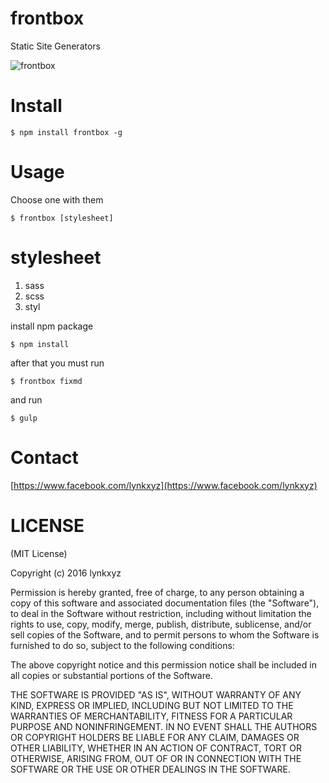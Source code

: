 # frontbox
Static Site Generators

![frontbox](http://i.imgur.com/vZTp0QW.png)

# Install
`$ npm install frontbox -g`

# Usage
Choose one with them

    $ frontbox [stylesheet]

# stylesheet

1. sass
2. scss
3. styl

install npm package

    $ npm install

after that you must run

    $ frontbox fixmd

and run

    $ gulp

# Contact

[https://www.facebook.com/lynkxyz](https://www.facebook.com/lynkxyz)

# LICENSE
(MIT License)

Copyright (c) 2016 lynkxyz

Permission is hereby granted, free of charge, to any person obtaining a copy of this software and associated documentation files (the "Software"), to deal in the Software without restriction, including without limitation the rights to use, copy, modify, merge, publish, distribute, sublicense, and/or sell copies of the Software, and to permit persons to whom the Software is furnished to do so, subject to the following conditions:

The above copyright notice and this permission notice shall be included in all copies or substantial portions of the Software.

THE SOFTWARE IS PROVIDED "AS IS", WITHOUT WARRANTY OF ANY KIND, EXPRESS OR IMPLIED, INCLUDING BUT NOT LIMITED TO THE WARRANTIES OF MERCHANTABILITY, FITNESS FOR A PARTICULAR PURPOSE AND NONINFRINGEMENT. IN NO EVENT SHALL THE AUTHORS OR COPYRIGHT HOLDERS BE LIABLE FOR ANY CLAIM, DAMAGES OR OTHER LIABILITY, WHETHER IN AN ACTION OF CONTRACT, TORT OR OTHERWISE, ARISING FROM, OUT OF OR IN CONNECTION WITH THE SOFTWARE OR THE USE OR OTHER DEALINGS IN THE SOFTWARE.
